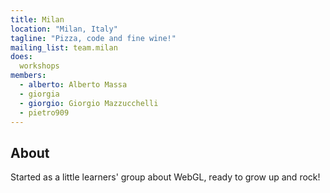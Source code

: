 ```yaml
---
title: Milan
location: "Milan, Italy"
tagline: "Pizza, code and fine wine!"
mailing_list: team.milan
does:
  workshops
members:
  - alberto: Alberto Massa
  - giorgia
  - giorgio: Giorgio Mazzucchelli
  - pietro909
---
```


## About

Started as a little learners' group about WebGL, ready to grow up and rock!
